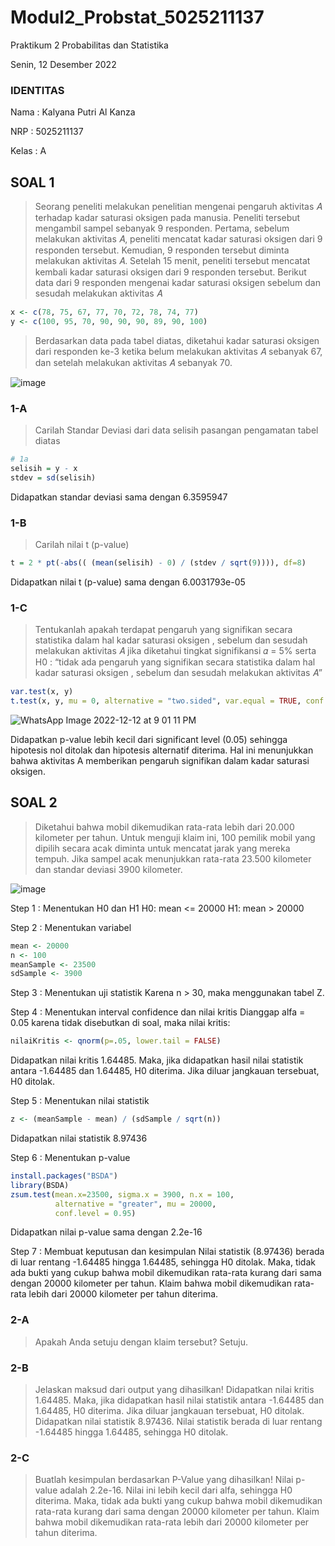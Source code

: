 # Modul2_Probstat_5025211137

Praktikum 2 Probabilitas dan Statistika

Senin, 12 Desember 2022

### IDENTITAS

Nama  : Kalyana Putri Al Kanza

NRP   : 5025211137

Kelas : A

## SOAL 1

>Seorang peneliti melakukan penelitian mengenai pengaruh aktivitas 𝐴 terhadap kadar saturasi oksigen pada manusia. Peneliti tersebut mengambil sampel sebanyak 9 responden. Pertama, sebelum melakukan aktivitas 𝐴, peneliti mencatat kadar saturasi oksigen dari 9 responden tersebut. Kemudian, 9 responden tersebut diminta melakukan aktivitas 𝐴. Setelah 15 menit, peneliti tersebut mencatat kembali kadar saturasi oksigen dari 9 responden tersebut. Berikut data dari 9 responden mengenai kadar saturasi oksigen sebelum dan sesudah melakukan aktivitas 𝐴 
```R
x <- c(78, 75, 67, 77, 70, 72, 78, 74, 77)
y <- c(100, 95, 70, 90, 90, 90, 89, 90, 100)
```
>Berdasarkan data pada tabel diatas, diketahui kadar saturasi oksigen  dari responden ke-3 ketika belum melakukan aktivitas 𝐴 sebanyak 67, dan setelah melakukan aktivitas 𝐴 sebanyak 70.

![image](https://user-images.githubusercontent.com/107338432/207062422-e63c9619-4680-44d4-bada-e92ca5861bbe.png)

### 1-A

>Carilah Standar Deviasi dari data selisih pasangan pengamatan tabel diatas

```R
# 1a
selisih = y - x 
stdev = sd(selisih)
```

Didapatkan standar deviasi sama dengan 6.3595947

### 1-B

>Carilah nilai t (p-value)

```R
t = 2 * pt(-abs(( (mean(selisih) - 0) / (stdev / sqrt(9)))), df=8)
```

Didapatkan nilai t (p-value) sama dengan 6.0031793e-05

### 1-C

>Tentukanlah apakah terdapat pengaruh yang signifikan secara statistika dalam hal kadar saturasi oksigen , sebelum dan sesudah melakukan aktivitas 𝐴 jika diketahui tingkat signifikansi 𝛼 = 5% serta H0 : “tidak ada pengaruh yang signifikan secara statistika dalam hal kadar saturasi oksigen , sebelum dan sesudah melakukan aktivitas 𝐴”

```R
var.test(x, y)
t.test(x, y, mu = 0, alternative = "two.sided", var.equal = TRUE, conf.level = 0.95)
```

![WhatsApp Image 2022-12-12 at 9 01 11 PM](https://user-images.githubusercontent.com/107338432/207064899-37bd855e-a813-443d-b563-5af988738944.jpeg)

Didapatkan p-value lebih kecil dari significant level (0.05) sehingga hipotesis nol ditolak dan hipotesis alternatif diterima. Hal ini menunjukkan bahwa aktivitas A memberikan pengaruh signifikan dalam kadar saturasi oksigen.

## SOAL 2

>Diketahui bahwa mobil dikemudikan rata-rata lebih dari 20.000 kilometer per tahun. Untuk menguji klaim ini, 100 pemilik mobil yang dipilih secara acak diminta untuk mencatat jarak yang mereka tempuh. Jika sampel acak menunjukkan rata-rata 23.500 kilometer dan standar deviasi 3900 kilometer.

![image](https://user-images.githubusercontent.com/107338432/207083000-9b3370d6-a9ad-4d5d-a78e-3d7fc79a9c40.png)

Step 1 : Menentukan H0 dan H1
H0: mean <= 20000
H1: mean > 20000

Step 2 : Menentukan variabel
```R
mean <- 20000
n <- 100
meanSample <- 23500
sdSample <- 3900
```

Step 3 : Menentukan uji statistik
Karena n > 30, maka menggunakan tabel Z.

Step 4 : Menentukan interval confidence dan nilai kritis
Dianggap alfa = 0.05 karena tidak disebutkan di soal, maka nilai kritis:
```R
nilaiKritis <- qnorm(p=.05, lower.tail = FALSE)
```
Didapatkan nilai kritis 1.64485. Maka, jika didapatkan hasil nilai statistik antara -1.64485 dan 1.64485, H0 diterima. Jika diluar jangkauan tersebuat, H0 ditolak.

Step 5 : Menentukan nilai statistik
```R
z <- (meanSample - mean) / (sdSample / sqrt(n))
```
Didapatkan nilai statistik 8.97436

Step 6 : Menentukan p-value
```R
install.packages("BSDA")
library(BSDA)
zsum.test(mean.x=23500, sigma.x = 3900, n.x = 100,  
          alternative = "greater", mu = 20000,
          conf.level = 0.95)
```
Didapatkan nilai p-value sama dengan 2.2e-16

Step 7 : Membuat keputusan dan kesimpulan
Nilai statistik (8.97436) berada di luar rentang -1.64485 hingga 1.64485, sehingga H0 ditolak. Maka, tidak ada bukti yang cukup bahwa mobil dikemudikan rata-rata kurang dari sama dengan 20000 kilometer per tahun. Klaim bahwa mobil dikemudikan rata-rata lebih dari 20000
kilometer per tahun diterima.

### 2-A
>Apakah Anda setuju dengan klaim tersebut?
Setuju.

### 2-B
>Jelaskan maksud dari output yang dihasilkan! 
Didapatkan nilai kritis 1.64485. Maka, jika didapatkan hasil nilai statistik antara -1.64485 dan 1.64485, H0 diterima. Jika diluar jangkauan tersebuat, H0 ditolak.
Didapatkan nilai statistik 8.97436. Nilai statistik berada di luar rentang -1.64485 hingga 1.64485, sehingga H0 ditolak.

### 2-C
>Buatlah kesimpulan berdasarkan P-Value yang dihasilkan!
Nilai p-value adalah 2.2e-16. Nilai ini lebih kecil dari alfa, sehingga H0 diterima. Maka, tidak ada bukti yang cukup bahwa mobil dikemudikan rata-rata kurang dari sama dengan 20000 kilometer per tahun. Klaim bahwa mobil dikemudikan rata-rata lebih dari 20000
kilometer per tahun diterima.
